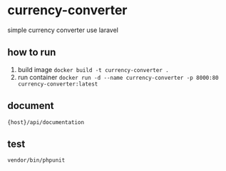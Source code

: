 # currency-converter
simple currency converter use laravel

## how to run
1. build image
`docker build -t currency-converter .`
2. run container
`docker run -d --name currency-converter -p 8000:80 currency-converter:latest`

## document
`{host}/api/documentation`

## test
`vendor/bin/phpunit`